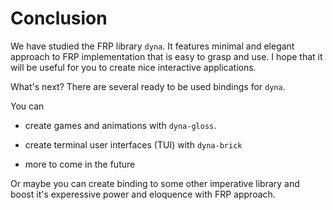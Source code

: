 # Conclusion

We have studied the FRP library `dyna`. 
It features minimal and elegant approach to FRP implementation 
that is easy to grasp and use. I hope
that it will be useful for you to create nice interactive
applications. 

What's next? There are several ready to be used bindings
for `dyna`. 

You can  

* create games and animations with
   `dyna-gloss`.

* create terminal user interfaces (TUI) with
  `dyna-brick`

* more to come in the future

Or maybe you can create binding to some other imperative
library and boost it's experessive power and eloquence 
with FRP approach.

